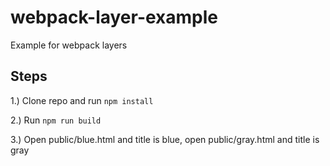 # webpack-layer-example

Example for webpack layers

## Steps

1.) Clone repo and run `npm install`

2.) Run `npm run build`

3.) Open public/blue.html and title is blue, open public/gray.html and title is gray
